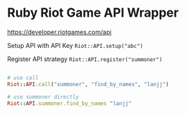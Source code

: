 Ruby Riot Game API Wrapper
========

https://developer.riotgames.com/api

Setup API with API Key
`Riot::API.setup("abc")`


Register API strategy
`Riot::API.register("summoner")`


```Ruby

# use call
Riot::API.call("summoner", "find_by_names", "lanjj")

# use summoner directly
Riot::API.summoner.find_by_names "lanjj"

```
